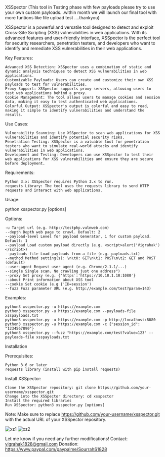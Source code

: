 XSSpector (This tool in Testing phase with few payloads please try to use your own custom payloads...within month we will launch our final tool with more funtions like file upload test ....thankyou)

XSSpector is a powerful and versatile tool designed to detect and exploit Cross-Site Scripting (XSS) vulnerabilities in web applications. With its advanced features and user-friendly interface, XSSpector is the perfect tool for security researchers, penetration testers, and developers who want to identify and remediate XSS vulnerabilities in their web applications.

Key Features:

    Advanced XSS Detection: XSSpector uses a combination of static and dynamic analysis techniques to detect XSS vulnerabilities in web applications.
    Customizable Payloads: Users can create and customize their own XSS payloads to test for vulnerabilities.
    Proxy Support: XSSpector supports proxy servers, allowing users to test web applications behind a proxy.
    Cookie Management: The tool allows users to manage cookies and session data, making it easy to test authenticated web applications.
    Colorful Output: XSSpector's output is colorful and easy to read, making it simple to identify vulnerabilities and understand the results.

Use Cases:

    Vulnerability Scanning: Use XSSpector to scan web applications for XSS vulnerabilities and identify potential security risks.
    Penetration Testing: XSSpector is a valuable tool for penetration testers who want to simulate real-world attacks and identify vulnerabilities in web applications.
    Development and Testing: Developers can use XSSpector to test their web applications for XSS vulnerabilities and ensure they are secure before deployment.

Requirements:

    Python 3.x: XSSpector requires Python 3.x to run.
    requests Library: The tool uses the requests library to send HTTP requests and interact with web applications.

Usage:

python xsspector.py [options]

Options:

    -u Target url (e.g. http://testphp.vulnweb.com)
    --depth Depth web page to crawl. Default: 2
    --payload-level Level for payload Generator, 1 for custom payload.  Default: 1
    --payload Load custom payload directly (e.g. <script>alert('Vigrahak')</script>)
    --payloads-file Load payloads from a file (e.g. payloads.txt)
    --method Method setting(s): \n\t0: GET\n\t1: POST\n\t2: GET and POST (default)
    --user-agent Request user agent (e.g. Chrome/2.1.1/...)
    --single Single scan. No crawling just one address")
    --proxy Set proxy (e.g. {'https':'https://10.10.1.10:1080'}
    --about Print information about XSS tool
    --cookie Set cookie (e.g {'ID=session')
    --fuzz Fuzz parameter URL (e.g. http://example.com/test?param=143)

Examples:

    python3 xsspector.py -u https://example.com
    python3 xsspector.py -u https://example.com --payloads-file xsspayloads.txt
    python3 xsspector.py -u https://example.com -p http://localhost:8080
    python3 xsspector.py -u https://example.com -c {"session_id": "1234567890"}
    python3 xsspector.py --fuzz "https://example.com/test?value=123" --payloads-file xsspayloads.txt

Installation

Prerequisites:

    Python 3.6 or later
    requests library (install with pip install requests)

Install XSSpector:

    Clone the XSSpector repository: git clone https://github.com/your-username/xsspector.git
    Change into the XSSpector directory: cd xsspector
    Install the required libraries
    Run XSSpector: python3 xsspector.py [options]

Note: Make sure to replace https://github.com/your-username/xsspector.git with the actual URL of your XSSpector repository.

![xz1](https://github.com/user-attachments/assets/baed817a-088b-444e-89d8-97f26e949089)
![xz2](https://github.com/user-attachments/assets/f98acc49-edf8-4bfa-b862-804e7a5067e6)

Let me know if you need any further modifications!
Contact: vigrahak1828@gmail.com
Donation: https://www.paypal.com/paypalme/SourrahS1828
